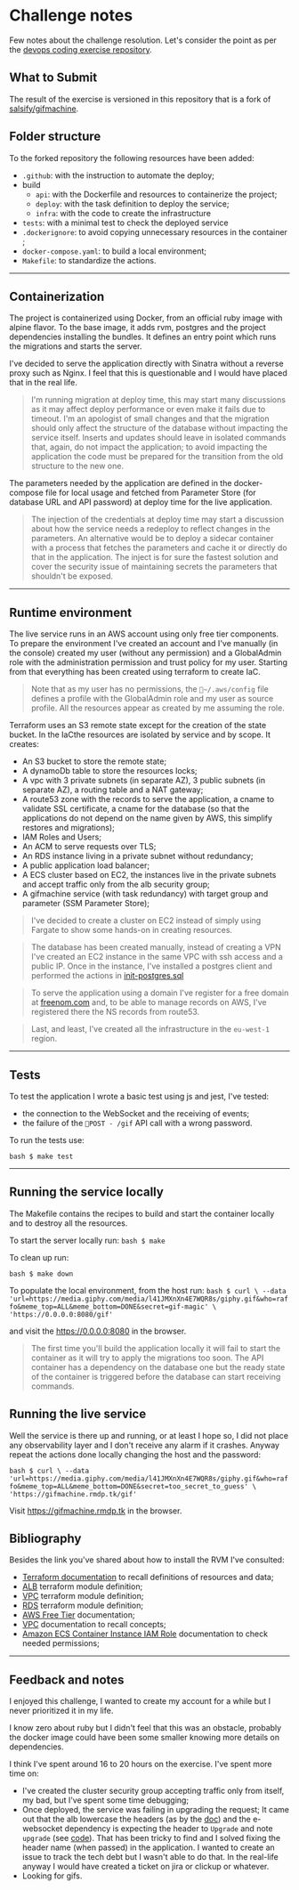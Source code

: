 # Challenge notes

Few notes about the challenge resolution. Let's consider the point as per the [devops coding exercise repository](https://github.com/salsify/devops_coding_exercise/blob/master/README.md).

## What to Submit
The result of the exercise is versioned in this repository that is a fork of [salsify/gifmachine](https://github.com/salsify/gifmachine).

## Folder structure
To the forked repository the following resources have been added:
 - `.github`: with the instruction to automate the deploy;
 - build
    - `api`: with the Dockerfile and resources to containerize the project;
    - `deploy`: with the task definition to deploy the service;
    - `infra`: with the code to create the infrastructure
 - `tests`: with a minimal test to check the deployed service
 - `.dockerignore`: to avoid copying unnecessary resources in the container ;
 - `docker-compose.yaml`: to build a local environment;
 - `Makefile`: to standardize the actions.
---
## Containerization
The project is containerized using Docker, from an official ruby image with alpine flavor. To the base image, it adds rvm, postgres and the project dependencies installing the bundles.
It defines an entry point which runs the migrations and starts the server.

I've decided to serve the application directly with Sinatra without a reverse proxy such as Nginx. I feel that this is questionable and I would have placed that in the real life.

> I'm running migration at deploy time, this may start many discussions as it may affect deploy performance or even make it fails due to timeout. I'm an apologist of small changes and that the migration should only affect the structure of the database without impacting the service itself. Inserts and updates should leave in isolated commands that, again, do not impact the application;
to avoid impacting the application the code must be prepared for the transition from the old structure to the new one.

The parameters needed by the application are defined in the docker-compose file for local usage and fetched from Parameter Store (for database URL and API password) at deploy time for the live application.

> The injection of the credentials at deploy time may start a discussion about how the service needs a redeploy to reflect changes in the parameters. An alternative would be to deploy a sidecar container with a process that fetches the parameters and cache it or directly do that in the application.
The inject is for sure the fastest solution and cover the security issue of maintaining secrets the parameters that shouldn't be exposed.

---

## Runtime environment
The live service runs in an AWS account using only free tier components. To prepare the environment I've created an account and I've manually (in the console) created my user (without any permission) and a GlobalAdmin role with the administration permission and trust policy for my user.
Starting from that everything has been created using terraform to create IaC.

> Note that as my user has no permissions, the `~/.aws/config` file defines a profile with the GlobalAdmin role and my user as source profile. All the resources appear as created by me assuming the role.

Terraform uses an S3 remote state except for the creation of the state bucket. In the IaCthe resources are isolated by service and by scope.
It creates:
- An S3 bucket to store the remote state;
- A dynamoDb table to store the resources locks;
- A vpc with 3 private subnets (in separate AZ), 3 public subnets (in separate AZ), a routing table and a NAT gateway;
- A route53 zone with the records to serve the application, a cname to validate SSL certificate, a cname for the database (so that the applications do not depend on the name given by AWS, this simplify restores and migrations);
- IAM Roles and Users;
- An ACM to serve requests over TLS;
- An RDS instance living in a private subnet without redundancy;
- A public application load balancer;
- A ECS cluster based on EC2, the instances live in the private subnets and accept traffic only from the alb security group;
- A gifmachine service (with task redundancy) with target group and parameter (SSM Parameter Store);

> I've decided to create a cluster on EC2 instead of simply using Fargate to show some hands-on in creating resources.

> The database has been created manually, instead of creating a VPN I've created an EC2 instance in the same VPC with ssh access and a public IP. Once in the instance, I've installed a postgres client and performed the actions in [init-postgres.sql](gifmachine/build/infra/rds/main/resources/init-postgres.sql)

> To serve the application using a domain I've register for a free domain at [freenom.com](https://my.freenom.com/) and, to be able to manage records on AWS, I've registered there the NS records from route53.

> Last, and least, I've created all the infrastructure in the `eu-west-1` region.

---

## Tests
To test the application I wrote a basic test using js and jest, I've tested:
- the connection to the WebSocket and the receiving of events;
- the failure of the `POST - /gif` API call with a wrong password.

To run the tests use:

`bash
$ make test
`

---

## Running the service locally
The Makefile contains the recipes to build and start the container locally and to destroy all the resources.

To start the server locally run:
`bash
$ make
`

To clean up run:

`bash
$ make down
`

To populate the local environment, from the host run:
`bash
$ curl \
  --data 'url=https://media.giphy.com/media/l41JMXnXn4E7WQR8s/giphy.gif&who=raffo&meme_top=ALL&meme_bottom=DONE&secret=gif-magic' \
'https://0.0.0.0:8080/gif'
`

and visit the https://0.0.0.0:8080 in the browser.

> The first time you'll build the application locally it will fail to start the container as it will try to apply the migrations too soon. The API container has a dependency on the database one but the ready state of the container is triggered before the database can start receiving commands.

## Running the live service

Well the service is there up and running, or at least I hope so, I did not place any observability layer and I don't receive any alarm if it crashes.
Anyway repeat the actions done locally changing the host and the password:

`bash
$ curl \
  --data 'url=https://media.giphy.com/media/l41JMXnXn4E7WQR8s/giphy.gif&who=raffo&meme_top=ALL&meme_bottom=DONE&secret=too_secret_to_guess' \
'https://gifmachine.rmdp.tk/gif'
`

Visit https://gifmachine.rmdp.tk in the browser.

## Bibliography
Besides the link you've shared about how to install the RVM I've consulted:
-  [Terraform documentation](https://registry.terraform.io/providers/hashicorp/aws/latest/docs) to recall definitions of resources and data;
- [ALB](https://github.com/terraform-aws-modules/terraform-aws-alb) terraform module definition;
- [VPC](https://github.com/terraform-aws-modules/terraform-aws-vpc) terraform module definition;
- [RDS](https://github.com/terraform-aws-modules/terraform-aws-rds/tree/master/examples/complete-postgres) terraform module definition;
- [AWS Free Tier](https://aws.amazon.com/free/?all-free-tier.sort-by=item.additionalFields.SortRank&all-free-tier.sort-order=asc&all-free-tier.q=vpn&all-free-tier.q_operator=AND) documentation;
- [VPC](https://docs.aws.amazon.com/vpc/latest/userguide/what-is-amazon-vpc.html) documentation to recall concepts;
- [Amazon ECS Container Instance IAM Role](https://docs.aws.amazon.com/AmazonECS/latest/developerguide/instance_IAM_role.html) documentation to check needed permissions;
---
## Feedback and notes
I enjoyed this challenge, I wanted to create my account for a while but I never prioritized it in my life.

I know zero about ruby but I didn't feel that this was an obstacle, probably the docker image could have been some smaller knowing more details on dependencies.

I think I've spent around 16 to 20 hours on the exercise.
I've spent more time on:
- I've created the cluster security group accepting traffic only from itself, my bad, but I've spent some time debugging;
- Once deployed, the service was failing in upgrading the request;
It came out that the alb lowercase the headers (as by the [doc](https://docs.aws.amazon.com/elasticloadbalancing/latest/userguide/how-elastic-load-balancing-works.html)) and the e-websocket dependency is expecting the header to `Upgrade` and note `upgrade` (see [code](https://github.com/igrigorik/em-websocket/blob/04b0770657b9ab8c5fca524301ebb7218cee2bb5/lib/em-websocket/handler_factory.rb)). That has been tricky to find and I solved fixing the header name (when passed) in the application. I wanted to create an issue to track the tech debt but I wasn't able to do that. In the real-life anyway I would have created a ticket on jira or clickup or whatever.
- Looking for gifs.
